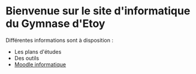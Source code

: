 # Bienvenue sur le site d'informatique du Gymnase d'Etoy

Différentes informations sont à disposition : 

- Les plans d'études
- Des outils 
- [Moodle informatique](https://moodle.gyeto-info.ch)